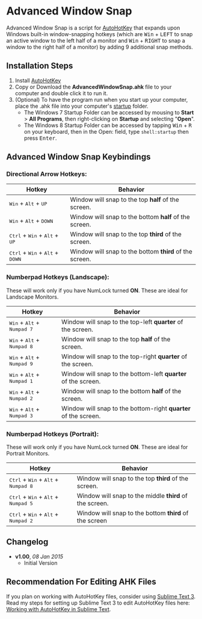 # Advanced Window Snap

Advanced Window Snap is a script for [AutoHotKey] that expands upon Windows built-in window-snapping hotkeys (which are <kbd>Win</kbd> + <kbd>LEFT</kbd> to snap an active window to the left half of a monitor and <kbd>Win</kbd> + <kbd>RIGHT</kbd> to snap a window to the right half of a monitor) by adding 9 additional snap methods.

## Installation Steps

1. Install [AutoHotKey]
2. Copy or Download the **AdvancedWindowSnap.ahk** file to your computer and double click it to run it.
3. (Optional) To have the program run when you start up your computer, place the .ahk file into your computer's [startup] folder. 
    * The Windows 7 Startup Folder can be accessed by mousing to **Start** > **All Programs**, then right-clicking on **Startup** and selecting "**Open**".
    * The Windows 8 Startup Folder can be accessed by tapping <kbd>Win</kbd> + <kbd>R</kbd> on your keyboard, then in the Open: field, type `shell:startup` then press <kbd>Enter</kbd>.

## Advanced Window Snap Keybindings

### Directional Arrow Hotkeys:
Hotkey | Behavior
------ | --------
<kbd>Win</kbd> + <kbd>Alt</kbd> + <kbd>UP</kbd> | Window will snap to the top **half** of the screen.
<kbd>Win</kbd> + <kbd>Alt</kbd> + <kbd>DOWN</kbd> | Window will snap to the bottom **half** of the screen.
<kbd>Ctrl</kbd> + <kbd>Win</kbd> + <kbd>Alt</kbd> + <kbd>UP</kbd> | Window will snap to the top **third** of the screen.
<kbd>Ctrl</kbd> + <kbd>Win</kbd> + <kbd>Alt</kbd> + <kbd>DOWN</kbd> | Window will snap to the bottom **third** of the screen.

### Numberpad Hotkeys (Landscape):
These will work only if you have NumLock turned **ON**. These are ideal for Landscape Monitors.

Hotkey | Behavior
------ | --------
<kbd>Win</kbd> + <kbd>Alt</kbd> + <kbd>Numpad 7</kbd> | Window will snap to the top-left **quarter** of the screen.
<kbd>Win</kbd> + <kbd>Alt</kbd> + <kbd>Numpad 8</kbd> | Window will snap to the top **half** of the screen.
<kbd>Win</kbd> + <kbd>Alt</kbd> + <kbd>Numpad 9</kbd> | Window will snap to the top-right **quarter** of the screen.
<kbd>Win</kbd> + <kbd>Alt</kbd> + <kbd>Numpad 1</kbd> | Window will snap to the bottom-left **quarter** of the screen.
<kbd>Win</kbd> + <kbd>Alt</kbd> + <kbd>Numpad 2</kbd> | Window will snap to the bottom **half** of the screen.
<kbd>Win</kbd> + <kbd>Alt</kbd> + <kbd>Numpad 3</kbd> | Window will snap to the bottom-right **quarter** of the screen.

### Numberpad Hotkeys (Portrait):
These will work only if you have NumLock turned **ON**. These are ideal for Portrait Monitors.

Hotkey | Behavior
------ | --------
<kbd>Ctrl</kbd> + <kbd>Win</kbd> + <kbd>Alt</kbd> + <kbd>Numpad 8</kbd> | Window will snap to the top **third** of the screen.
<kbd>Ctrl</kbd> + <kbd>Win</kbd> + <kbd>Alt</kbd> + <kbd>Numpad 5</kbd> | Window will snap to the middle **third** of the screen.
<kbd>Ctrl</kbd> + <kbd>Win</kbd> + <kbd>Alt</kbd> + <kbd>Numpad 2</kbd> | Window will snap to the bottom **third** of the screen

## Changelog

- **v1.00**, *08 Jan 2015*
    - Initial Version

## Recommendation For Editing AHK Files
If you plan on working with AutoHotKey files, consider using [Sublime Text 3]. Read my steps for setting up Sublime Text 3 to edit AutoHotKey files here: [Working with AutoHotKey in Sublime Text].

[AutoHotKey]:http://ahkscript.org/
[startup]:http://www.autohotkey.com/docs/FAQ.htm#Startup]
[Sublime Text 3]:http://www.sublimetext.com/3
[Package Control]:https://packagecontrol.io/installation
[AutoHotKey Package]:https://packagecontrol.io/packages/AutoHotkey
[Working with AutoHotKey in Sublime Text]:https://gist.github.com/AWMooreCO/d0308bab265cc8c5e122